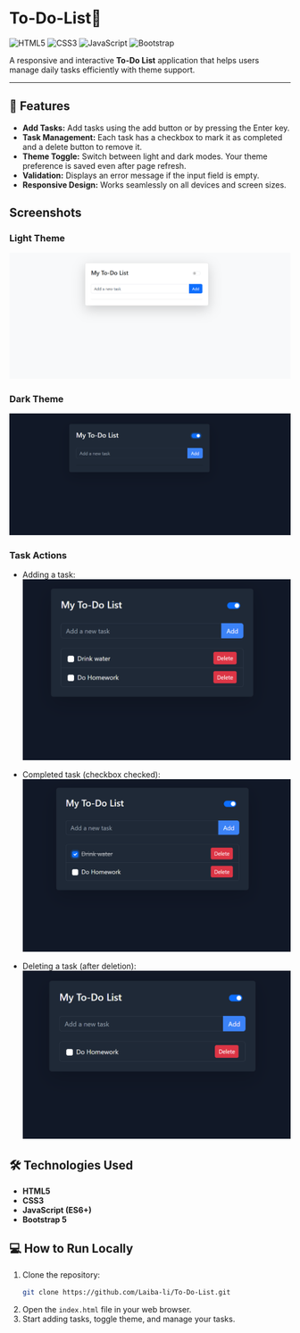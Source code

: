# To-Do-List📝

![HTML5](https://img.shields.io/badge/HTML5-E34F26?style=flat&logo=html5&logoColor=white)
![CSS3](https://img.shields.io/badge/CSS3-1572B6?style=flat&logo=css3&logoColor=white)
![JavaScript](https://img.shields.io/badge/JavaScript-F7DF1E?style=flat&logo=javascript&logoColor=black)
![Bootstrap](https://img.shields.io/badge/Bootstrap-7952B3?style=flat&logo=bootstrap&logoColor=white)

A responsive and interactive **To-Do List** application that helps users manage daily tasks efficiently with theme support.

---

## 🌟 Features

- **Add Tasks:** Add tasks using the add button or by pressing the Enter key.  
- **Task Management:** Each task has a checkbox to mark it as completed and a delete button to remove it.  
- **Theme Toggle:** Switch between light and dark modes. Your theme preference is saved even after page refresh.  
- **Validation:** Displays an error message if the input field is empty.  
- **Responsive Design:** Works seamlessly on all devices and screen sizes.  

## Screenshots

### Light Theme
![Light Theme](Screenshots/light-theme.png)

### Dark Theme
![Dark Theme](Screenshots/dark-theme.png)

### Task Actions
- Adding a task:
![Add Task](Screenshots/Add-task.png)

- Completed task (checkbox checked):
![Completed Task](Screenshots/Completed-task.png)

- Deleting a task (after deletion):
![Delete Task](Screenshots/Deleted-task.png)



## 🛠 Technologies Used

- **HTML5**  
- **CSS3**  
- **JavaScript (ES6+)**  
- **Bootstrap 5**  


## 💻 How to Run Locally

1. Clone the repository:
   ```bash
   git clone https://github.com/Laiba-li/To-Do-List.git
   ```
2. Open the `index.html` file in your web browser.
3. Start adding tasks, toggle theme, and manage your tasks.

